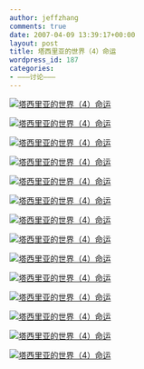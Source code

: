 ```yaml
---
author: jeffzhang
comments: true
date: 2007-04-09 13:39:17+00:00
layout: post
title: 塔西里亚的世界（4）命运
wordpress_id: 187
categories:
- ———讨论———
---
```


[![塔西里亚的世界（4）命运](http://simg.sinajs.cn/blog7style/images/common/sg_trans.gif)](http://photo.blog.sina.com.cn/showpic.html#blogid=57f94311010007cs&url=http://static5.photo.sina.com.cn/orignal/57f94311ba59affb07e34)

[![塔西里亚的世界（4）命运](http://simg.sinajs.cn/blog7style/images/common/sg_trans.gif)](http://photo.blog.sina.com.cn/showpic.html#blogid=57f94311010007cs&url=http://static3.photo.sina.com.cn/orignal/57f943113bf1e07430b92)

[![塔西里亚的世界（4）命运](http://simg.sinajs.cn/blog7style/images/common/sg_trans.gif)](http://photo.blog.sina.com.cn/showpic.html#blogid=57f94311010007cs&url=http://static2.photo.sina.com.cn/orignal/57f9431161b32f22dc641)

[![塔西里亚的世界（4）命运](http://simg.sinajs.cn/blog7style/images/common/sg_trans.gif)](http://photo.blog.sina.com.cn/showpic.html#blogid=57f94311010007cs&url=http://static8.photo.sina.com.cn/orignal/57f943115c96a60c40537)

[![塔西里亚的世界（4）命运](http://simg.sinajs.cn/blog7style/images/common/sg_trans.gif)](http://photo.blog.sina.com.cn/showpic.html#blogid=57f94311010007cs&url=http://static6.photo.sina.com.cn/orignal/57f943111fb29ed545255)

[![塔西里亚的世界（4）命运](http://simg.sinajs.cn/blog7style/images/common/sg_trans.gif)](http://photo.blog.sina.com.cn/showpic.html#blogid=57f94311010007cs&url=http://static15.photo.sina.com.cn/orignal/57f94311298ba66df211e)

[![塔西里亚的世界（4）命运](http://simg.sinajs.cn/blog7style/images/common/sg_trans.gif)](http://photo.blog.sina.com.cn/showpic.html#blogid=57f94311010007cs&url=http://static7.photo.sina.com.cn/orignal/57f94311e688cf8ce00d6)

[![塔西里亚的世界（4）命运](http://simg.sinajs.cn/blog7style/images/common/sg_trans.gif)](http://photo.blog.sina.com.cn/showpic.html#blogid=57f94311010007cs&url=http://static13.photo.sina.com.cn/orignal/57f943111170d879a10fc)

[![塔西里亚的世界（4）命运](http://simg.sinajs.cn/blog7style/images/common/sg_trans.gif)](http://photo.blog.sina.com.cn/showpic.html#blogid=57f94311010007cs&url=http://static9.photo.sina.com.cn/orignal/57f943110899c0b882128)

[![塔西里亚的世界（4）命运](http://simg.sinajs.cn/blog7style/images/common/sg_trans.gif)](http://photo.blog.sina.com.cn/showpic.html#blogid=57f94311010007cs&url=http://static7.photo.sina.com.cn/orignal/57f94311e208704e54126)

[![塔西里亚的世界（4）命运](http://simg.sinajs.cn/blog7style/images/common/sg_trans.gif)](http://photo.blog.sina.com.cn/showpic.html#blogid=57f94311010007cs&url=http://static12.photo.sina.com.cn/orignal/57f94311c6e9d67b819db)

[![塔西里亚的世界（4）命运](http://simg.sinajs.cn/blog7style/images/common/sg_trans.gif)](http://photo.blog.sina.com.cn/showpic.html#blogid=57f94311010007cs&url=http://static3.photo.sina.com.cn/orignal/57f943118935fe3719c22)

[![塔西里亚的世界（4）命运](http://simg.sinajs.cn/blog7style/images/common/sg_trans.gif)](http://photo.blog.sina.com.cn/showpic.html#blogid=57f94311010007cs&url=http://static10.photo.sina.com.cn/orignal/57f94311e00f701051109)

[![塔西里亚的世界（4）命运](http://simg.sinajs.cn/blog7style/images/common/sg_trans.gif)](http://photo.blog.sina.com.cn/showpic.html#blogid=57f94311010007cs&url=http://static12.photo.sina.com.cn/orignal/57f94311bbef93cbaaefb)

